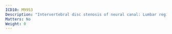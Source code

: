 ```yaml
---
ICD10: M9953
Description: "Intervertebral disc stenosis of neural canal: Lumbar region"
Matters: No
Weight: 0
---
```

